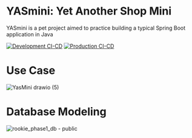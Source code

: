 # YASmini: Yet Another Shop Mini

YASmini is a pet project aimed to practice building a typical Spring Boot application in Java

[![Development CI-CD](https://github.com/duongminhhieu/SpringSecurity/actions/workflows/development-cicd.yml/badge.svg)](https://github.com/duongminhhieu/SpringSecurity/actions/workflows/development-cicd.yml)
[![Production CI-CD](https://github.com/duongminhhieu/SpringSecurity/actions/workflows/production-cicd.yml/badge.svg)](https://github.com/duongminhhieu/SpringSecurity/actions/workflows/production-cicd.yml)

# Use Case
![YasMini drawio (5)](https://github.com/duongminhhieu/YasMiniShop/assets/76527212/84f45140-5935-4f1a-9203-a4f1b62289ed)

# Database Modeling
![rookie_phase1_db - public](https://github.com/duongminhhieu/YasMiniShop/assets/76527212/4df44922-26dc-47d6-b1d9-d63b0f44c2b5)
